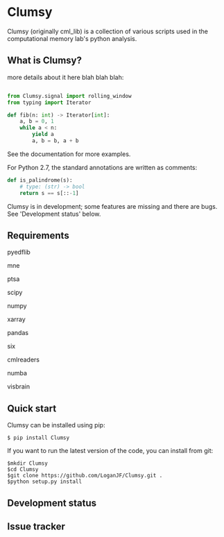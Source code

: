 # Clumsy
Clumsy (originally cml_lib) is a collection of various scripts used in the computational memory lab's python analysis.

What is Clumsy?
-------------

more details about it here blah blah blah:

```python

from Clumsy.signal import rolling_window
from typing import Iterator

def fib(n: int) -> Iterator[int]:
    a, b = 0, 1
    while a < n:
        yield a
        a, b = b, a + b
```
See the documentation for more examples.

For Python 2.7, the standard annotations are written as comments:
```python
def is_palindrome(s):
    # type: (str) -> bool
    return s == s[::-1]
```

Clumsy is in development; some features are missing and there are bugs.
See 'Development status' below.

Requirements
------------
pyedflib

mne

ptsa

scipy

numpy

xarray

pandas

six

cmlreaders

numba

visbrain


Quick start
-----------

Clumsy can be installed using pip:

    $ pip install Clumsy

If you want to run the latest version of the code, you can install from git:

    $mkdir Clumsy
    $cd Clumsy
    $git clone https://github.com/LoganJF/Clumsy.git .
    $python setup.py install


Development status
------------------

Issue tracker
-------------
